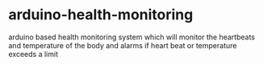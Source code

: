 # arduino-health-monitoring
arduino based health monitoring system which will monitor the heartbeats and temperature of the body and alarms if heart beat or temperature exceeds a limit
